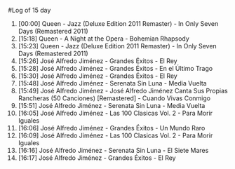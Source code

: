 #Log of 15 day

1. [00:00] Queen - Jazz (Deluxe Edition 2011 Remaster) - In Only Seven Days (Remastered 2011)
1. [15:18] Queen - A Night at the Opera - Bohemian Rhapsody
1. [15:23] Queen - Jazz (Deluxe Edition 2011 Remaster) - In Only Seven Days (Remastered 2011)
1. [15:26] José Alfredo Jiménez - Grandes Éxitos - El Rey
1. [15:28] José Alfredo Jiménez - Grandes Éxitos - En el Último Trago
1. [15:30] José Alfredo Jiménez - Grandes Éxitos - El Rey
1. [15:48] José Alfredo Jiménez - Serenata Sin Luna - Media Vuelta
1. [15:49] José Alfredo Jiménez - José Alfredo Jiménez Canta Sus Propias Rancheras (50 Canciones) [Remastered] - Cuando Vivas Conmigo
1. [15:51] José Alfredo Jiménez - Serenata Sin Luna - Media Vuelta
1. [16:05] José Alfredo Jiménez - Las 100 Clasicas Vol. 2 - Para Morir Iguales
1. [16:06] José Alfredo Jiménez - Grandes Éxitos - Un Mundo Raro
1. [16:09] José Alfredo Jiménez - Las 100 Clasicas Vol. 2 - Para Morir Iguales
1. [16:16] José Alfredo Jiménez - Serenata Sin Luna - El Siete Mares
1. [16:17] José Alfredo Jiménez - Grandes Éxitos - El Rey
